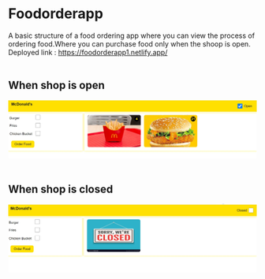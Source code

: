 # Foodorderapp
A basic structure of a food ordering app where you can view the process of ordering food.Where you can purchase food
only when the shoop is open.
Deployed link : https://foodorderapp1.netlify.app/
<br>
<br>
<h2>When shop is open</h2>
<img src="./assigment/images/Screenshot 2022-06-04 131312.jpg" alt="">
<br>
<br>
<h2>When shop is closed</h2>
<img src="./assigment/images/Screenshot 2022-06-04 131449.jpg" alt="">
